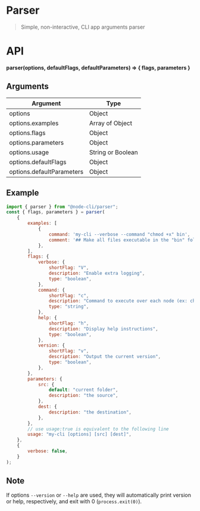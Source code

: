 # Parser

> Simple, non-interactive, CLI app arguments parser

# API

**parser(options, defaultFlags, defaultParameters) ⇒ { flags, parameters }**

## Arguments

| Argument                  | Type              |
| ------------------------- | ----------------- |
| options                   | Object            |
| options.examples          | Array of Object   |
| options.flags             | Object            |
| options.parameters        | Object            |
| options.usage             | String or Boolean |
| options.defaultFlags      | Object            |
| options.defaultParameters | Object            |

## Example

```js
import { parser } from "@node-cli/parser";
const { flags, parameters } = parser(
	{
		examples: [
			{
				command: 'my-cli --verbose --command "chmod +x" bin',
				comment: '## Make all files executable in the "bin" folder',
			},
		],
		flags: {
			verbose: {
				shortFlag: "V",
				description: "Enable extra logging",
				type: "boolean",
			},
			command: {
				shortFlag: "c",
				description: "Command to execute over each node (ex: chmod +x)",
				type: "string",
			},
			help: {
				shortFlag: "h",
				description: "Display help instructions",
				type: "boolean",
			},
			version: {
				shortFlag: "v",
				description: "Output the current version",
				type: "boolean",
			},
		},
		parameters: {
			src: {
				default: "current folder",
				description: "the source",
			},
			dest: {
				description: "the destination",
			},
		},
		// use usage:true is equivalent to the following line
		usage: "my-cli [options] [src] [dest]",
	},
	{
		verbose: false,
	}
);
```

## Note

If options `--version` or `--help` are used, they will automatically print version or help, respectively, and exit with 0 (`process.exit(0)`).
